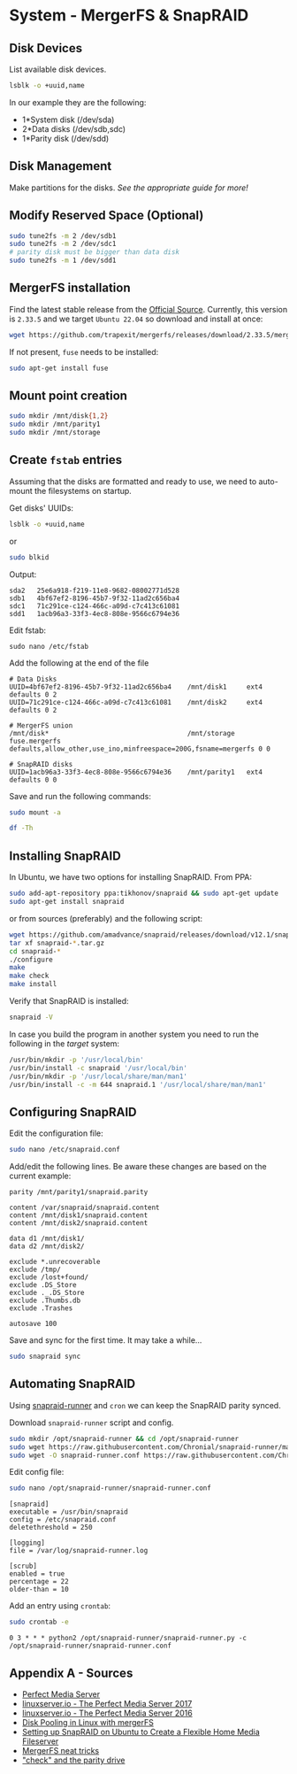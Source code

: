 # System - MergerFS & SnapRAID

## Disk Devices

List available disk devices.
```bash
lsblk -o +uuid,name
```

In our example they are the following:
- 1\*System disk (/dev/sda)
- 2\*Data disks (/dev/sdb,sdc)
- 1\*Parity disk (/dev/sdd)

## Disk Management

Make partitions for the disks.
_See the appropriate guide for more!_

## Modify Reserved Space (Optional)

```bash
sudo tune2fs -m 2 /dev/sdb1
sudo tune2fs -m 2 /dev/sdc1
# parity disk must be bigger than data disk
sudo tune2fs -m 1 /dev/sdd1
```

##  MergerFS installation

Find the latest stable release from the [Official Source](https://github.com/trapexit/mergerfs/releases). 
Currently, this version is `2.33.5` and we target `Ubuntu 22.04` so download and install at once:
```bash
wget https://github.com/trapexit/mergerfs/releases/download/2.33.5/mergerfs_2.33.5.ubuntu-jammy_amd64.deb && sudo dpkg -i mergerfs*.deb
```
If not present, `fuse` needs to be installed:
```bash
sudo apt-get install fuse
```

## Mount point creation

```bash
sudo mkdir /mnt/disk{1,2}
sudo mkdir /mnt/parity1
sudo mkdir /mnt/storage
```

## Create `fstab` entries

Assuming that the disks are formatted and ready to use, we need to auto-mount the filesystems  on startup.

Get disks' UUIDs:
```bash
lsblk -o +uuid,name
```
or
```bash
sudo blkid
```

Output:
```
sda2   25e6a918-f219-11e8-9682-08002771d528
sdb1   4bf67ef2-8196-45b7-9f32-11ad2c656ba4
sdc1   71c291ce-c124-466c-a09d-c7c413c61081
sdd1   1acb96a3-33f3-4ec8-808e-9566c6794e36
```

Edit fstab:
```
sudo nano /etc/fstab
```

Add the following at the end of the file
```
# Data Disks
UUID=4bf67ef2-8196-45b7-9f32-11ad2c656ba4    /mnt/disk1     ext4  defaults 0 2
UUID=71c291ce-c124-466c-a09d-c7c413c61081    /mnt/disk2     ext4  defaults 0 2

# MergerFS union
/mnt/disk*                                   /mnt/storage   fuse.mergerfs defaults,allow_other,use_ino,minfreespace=200G,fsname=mergerfs 0 0

# SnapRAID disks
UUID=1acb96a3-33f3-4ec8-808e-9566c6794e36    /mnt/parity1   ext4  defaults 0 0
```

Save and run the following commands:
```bash
sudo mount -a
```
```bash
df -Th
```

## Installing SnapRAID

In Ubuntu, we have two options for installing SnapRAID.
From PPA:
```bash
sudo add-apt-repository ppa:tikhonov/snapraid && sudo apt-get update
sudo apt-get install snapraid
```
or from sources (preferably) and the following script:
```bash
wget https://github.com/amadvance/snapraid/releases/download/v12.1/snapraid-12.1.tar.gz
tar xf snapraid-*.tar.gz
cd snapraid-*
./configure
make
make check
make install
```

Verify that SnapRAID is installed:
```bash
snapraid -V
```

In case you build the program in another system you need to run the following in the _target_ system:
```bash
/usr/bin/mkdir -p '/usr/local/bin'
/usr/bin/install -c snapraid '/usr/local/bin'
/usr/bin/mkdir -p '/usr/local/share/man/man1'
/usr/bin/install -c -m 644 snapraid.1 '/usr/local/share/man/man1'
```

## Configuring SnapRAID

Edit the configuration file:
```bash
sudo nano /etc/snapraid.conf
```

Add/edit the following lines. Be aware these changes are based on the current example:
```
parity /mnt/parity1/snapraid.parity

content /var/snapraid/snapraid.content
content /mnt/disk1/snapraid.content
content /mnt/disk2/snapraid.content

data d1 /mnt/disk1/
data d2 /mnt/disk2/

exclude *.unrecoverable
exclude /tmp/
exclude /lost+found/
exclude .DS_Store
exclude ._.DS_Store
exclude .Thumbs.db
exclude .Trashes

autosave 100
```

Save and sync for the first time. It may take a while...
```bash
sudo snapraid sync
```

## Automating SnapRAID

Using [snapraid-runner](https://github.com/Chronial/snapraid-runner) and `cron` we can keep the SnapRAID parity synced.

Download `snapraid-runner` script and config.
```bash
sudo mkdir /opt/snapraid-runner && cd /opt/snapraid-runner
sudo wget https://raw.githubusercontent.com/Chronial/snapraid-runner/master/snapraid-runner.py
sudo wget -O snapraid-runner.conf https://raw.githubusercontent.com/Chronial/snapraid-runner/master/snapraid-runner.conf.example
```

Edit config file:
```bash
sudo nano /opt/snapraid-runner/snapraid-runner.conf
```
```
[snapraid]
executable = /usr/bin/snapraid
config = /etc/snapraid.conf
deletethreshold = 250

[logging]
file = /var/log/snapraid-runner.log

[scrub]
enabled = true
percentage = 22
older-than = 10
```

Add an entry using `crontab`:
```bash
sudo crontab -e
```
```
0 3 * * * python2 /opt/snapraid-runner/snapraid-runner.py -c /opt/snapraid-runner/snapraid-runner.conf
```

## Appendix A - Sources

- [Perfect Media Server](https://perfectmediaserver.com/)
- [linuxserver.io - The Perfect Media Server 2017](https://blog.linuxserver.io/2017/06/24/the-perfect-media-server-2017/)
- [linuxserver.io - The Perfect Media Server 2016](https://blog.linuxserver.io/2016/02/02/the-perfect-media-server-2016/)
- [Disk Pooling in Linux with mergerFS](https://www.teknophiles.com/2018/02/19/disk-pooling-in-linux-with-mergerfs/)
- [Setting up SnapRAID on Ubuntu to Create a Flexible Home Media Fileserver](https://zackreed.me/setting-up-snapraid-on-ubuntu/)
- [MergerFS neat tricks](https://zackreed.me/mergerfs-neat-tricks/)
- ["check" and the parity drive](https://sourceforge.net/p/snapraid/discussion/1677233/thread/6e990e7a/)
